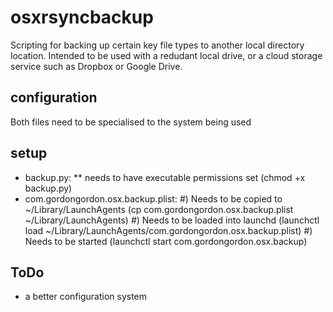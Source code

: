 osxrsyncbackup
==============
Scripting for backing up certain key file types to another local directory location. Intended to be used with a redudant local drive, or a cloud storage service such as Dropbox or Google Drive.

configuration
-------------
Both files need to be specialised to the system being used

setup
-----
* backup.py:
** needs to have executable permissions set (chmod +x backup.py)
* com.gordongordon.osx.backup.plist:
#) Needs to be copied to ~/Library/LaunchAgents (cp com.gordongordon.osx.backup.plist ~/Library/LaunchAgents)
#) Needs to be loaded into launchd (launchctl load ~/Library/LaunchAgents/com.gordongordon.osx.backup.plist)
#) Needs to be started (launchctl start com.gordongordon.osx.backup)
    
ToDo
----
* a better configuration system